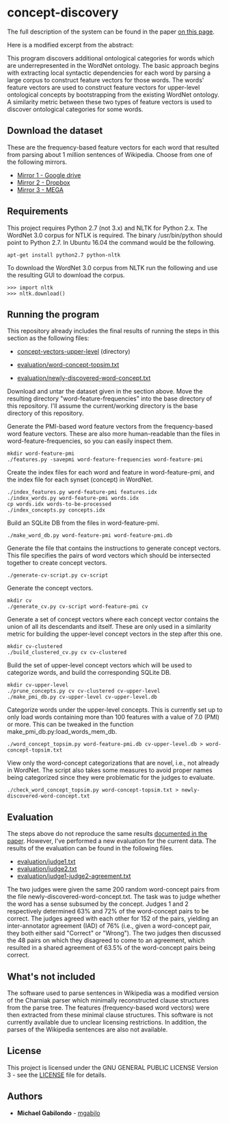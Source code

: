 # concept-discovery

The full description of the system can be found in the paper [on
this page](http://mgabilo.org/concept-discovery.html).

Here is a modified excerpt from the abstract:

This program discovers additional ontological categories for words
which are underrepresented in the WordNet ontology.  The basic
approach begins with extracting local syntactic dependencies for each
word by parsing a large corpus to construct feature vectors for those
words.  The words' feature vectors are used to construct feature
vectors for upper-level ontological concepts by bootstrapping from the
existing WordNet ontology.  A similarity metric between these two
types of feature vectors is used to discover ontological categories
for some words.


## Download the dataset 

These are the frequency-based feature vectors for each word that
resulted from parsing about 1 million sentences of Wikipedia. Choose
from one of the following mirrors.

* [Mirror 1 - Google drive](https://drive.google.com/file/d/1GaBpQaHZOny-rVPc3lxgL_1Zxq2UFVRY/view?usp=sharing)
* [Mirror 2 - Dropbox](https://www.dropbox.com/s/jfzb78ivc6jwdbi/word-feature-frequencies.tar?dl=1)
* [Mirror 3 - MEGA](https://mega.nz/#!yjwzXYaZ!wGAIkm3VvNrE3jPtDSC6BwmyR9ldEi6dfSPPCf_M2-c)


## Requirements

This project requires Python 2.7 (not 3.x) and NLTK for Python
2.x. The WordNet 3.0 corpus for NTLK is required. The binary
/usr/bin/python should point to Python 2.7. In Ubuntu 16.04 the
command would be the following.


```
apt-get install python2.7 python-nltk
```

To download the WordNet 3.0 corpus from NLTK run the following and use
the resulting GUI to download the corpus.


```
>>> import nltk
>>> nltk.download()
```


## Running the program

This repository already includes the final results of running the
steps in this section as the following files:

* [concept-vectors-upper-level](concept-vectors-upper-level) (directory)

* [evaluation/word-concept-topsim.txt](evaluation/word-concept-topsim.txt)

* [evaluation/newly-discovered-word-concept.txt](evaluation/newly-discovered-word-concept.txt)



Download and untar the dataset given in the section above. Move the
resulting directory "word-feature-frequencies" into the base directory
of this repository. I'll assume the current/working directory is the
base directory of this repository.

Generate the PMI-based word feature vectors from the frequency-based
word feature vectors. These are also more human-readable than the
files in word-feature-frequencies, so you can easily inspect them.

```
mkdir word-feature-pmi
./features.py -savepmi word-feature-frequencies word-feature-pmi
```

Create the index files for each word and feature in word-feature-pmi,
and the index file for each synset (concept) in WordNet.

```
./index_features.py word-feature-pmi features.idx
./index_words.py word-feature-pmi words.idx
cp words.idx words-to-be-processed
./index_concepts.py concepts.idx
```

Build an SQLite DB from the files in word-feature-pmi.

```
./make_word_db.py word-feature-pmi word-feature-pmi.db
```


Generate the file that contains the instructions to generate concept
vectors. This file specifies the pairs of word vectors which should be
intersected together to create concept vectors.

```
./generate-cv-script.py cv-script
```

Generate the concept vectors.

```
mkdir cv
./generate_cv.py cv-script word-feature-pmi cv
```


Generate a set of concept vectors where each concept vector contains
the union of all its descendants and itself. These are only used in a
similarity metric for building the upper-level concept vectors in the
step after this one.

```
mkdir cv-clustered
./build_clustered_cv.py cv cv-clustered
```


Build the set of upper-level concept vectors which will be used to
categorize words, and build the corresponding SQLite DB.


```
mkdir cv-upper-level
./prune_concepts.py cv cv-clustered cv-upper-level
./make_pmi_db.py cv-upper-level cv-upper-level.db
```


Categorize words under the upper-level concepts. This is currently set
up to only load words containing more than 100 features with a value
of 7.0 (PMI) or more. This can be tweaked in the function
make_pmi_db.py:load_words_mem_db.


```
./word_concept_topsim.py word-feature-pmi.db cv-upper-level.db > word-concept-topsim.txt
```


View only the word-concept categorizations that are novel, i.e., not
already in WordNet.  The script also takes some measures to avoid
proper names being categorized since they were problematic for the
judges to evaluate.

```
./check_word_concept_topsim.py word-concept-topsim.txt > newly-discovered-word-concept.txt
```


## Evaluation

The steps above do not reproduce the same results [documented in the
paper](http://mgabilo.org/concept-discovery.pdf).  However, I've
performed a new evaluation for the current data.  The results of the
evaluation can be found in the following files.

* [evaluation/judge1.txt](evaluation/judge1.txt)
* [evaluation/judge2.txt](evaluation/judge2.txt)
* [evaluation/judge1-judge2-agreement.txt](evaluation/judge1-judge2-agreement.txt)

The two judges were given the same 200 random word-concept pairs from
the file newly-discovered-word-concept.txt.  The task was to judge
whether the word has a sense subsumed by the concept. Judges 1 and 2
respectively determined 63% and 72% of the word-concept pairs to be
correct.  The judges agreed with each other for 152 of the pairs,
yielding an inter-annotator agreement (IAD) of 76% (i.e., given a
word-concept pair, they both either said "Correct" or "Wrong").  The
two judges then discussed the 48 pairs on which they disagreed to come
to an agreement, which resulted in a shared agreement of 63.5% of the
word-concept pairs being correct.

## What's not included

The software used to parse sentences in Wikipedia was a modified
version of the Charniak parser which minimally reconstructed clause
structures from the parse tree. The features (frequency-based word
vectors) were then extracted from these minimal clause structures.
This software is not currently available due to unclear licensing
restrictions. In addition, the parses of the Wikipedia sentences are
also not available.


## License

This project is licensed under the GNU GENERAL PUBLIC LICENSE Version 3 - see the [LICENSE](LICENSE) file for details.

## Authors

* **Michael Gabilondo** - [mgabilo](https://github.com/mgabilo)


